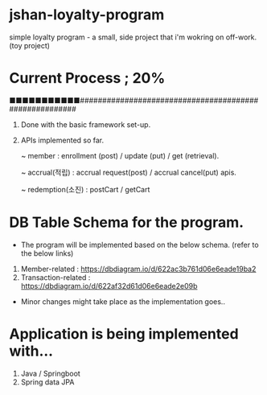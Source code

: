 # jshan-loyalty-program
simple loyalty program - a small, side project that i'm wokring on off-work. (toy project)

# Current Process ; 20%
■■■■■■■■■■■#######################################################
1. Done with the basic framework set-up. 
2. APIs implemented so far. 
 
    ~ member : enrollment (post) / update (put) / get (retrieval).
    
    ~ accrual(적립) : accrual request(post) / accrual cancel(put) apis.
    
    ~ redemption(소진) : postCart / getCart

# DB Table Schema for the program. 
- The program will be implemented based on the below schema. (refer to the below links)
1) Member-related : https://dbdiagram.io/d/622ac3b761d06e6eade19ba2
2) Transaction-related : https://dbdiagram.io/d/622af32d61d06e6eade2e09b
- Minor changes might take place as the implementation goes..  
  
# Application is being implemented with... 
1. Java / Springboot 
2. Spring data JPA

 
